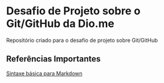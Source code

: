 # Desafio de Projeto sobre o Git/GitHub da Dio.me
Repositório criado para o desafio de projeto sobre Git/GitHub

## Referências Importantes
[Sintaxe básica para Markdown](https://www.markdownguide.org/basic-syntax/)
